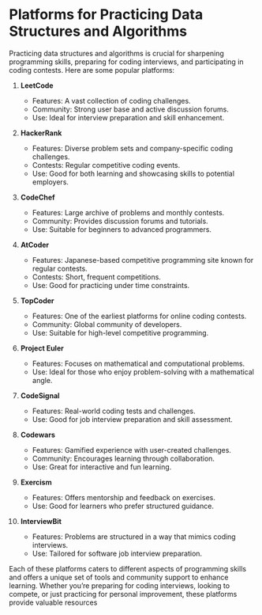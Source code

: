 # Platforms for Practicing Data Structures and Algorithms

Practicing data structures and algorithms is crucial for sharpening programming skills, preparing for coding interviews, and participating in coding contests. Here are some popular platforms:

1. **LeetCode**
   - Features: A vast collection of coding challenges.
   - Community: Strong user base and active discussion forums.
   - Use: Ideal for interview preparation and skill enhancement.

2. **HackerRank**
   - Features: Diverse problem sets and company-specific coding challenges.
   - Contests: Regular competitive coding events.
   - Use: Good for both learning and showcasing skills to potential employers.

3. **CodeChef**
   - Features: Large archive of problems and monthly contests.
   - Community: Provides discussion forums and tutorials.
   - Use: Suitable for beginners to advanced programmers.

4. **AtCoder**
   - Features: Japanese-based competitive programming site known for regular contests.
   - Contests: Short, frequent competitions.
   - Use: Good for practicing under time constraints.

5. **TopCoder**
   - Features: One of the earliest platforms for online coding contests.
   - Community: Global community of developers.
   - Use: Suitable for high-level competitive programming.

6. **Project Euler**
   - Features: Focuses on mathematical and computational problems.
   - Use: Ideal for those who enjoy problem-solving with a mathematical angle.

7. **CodeSignal**
   - Features: Real-world coding tests and challenges.
   - Use: Good for job interview preparation and skill assessment.

8. **Codewars**
   - Features: Gamified experience with user-created challenges.
   - Community: Encourages learning through collaboration.
   - Use: Great for interactive and fun learning.

9. **Exercism**
   - Features: Offers mentorship and feedback on exercises.
   - Use: Good for learners who prefer structured guidance.

10. **InterviewBit**
    - Features: Problems are structured in a way that mimics coding interviews.
    - Use: Tailored for software job interview preparation.

Each of these platforms caters to different aspects of programming skills and offers a unique set of tools and community support to enhance learning. Whether you’re preparing for coding interviews, looking to compete, or just practicing for personal improvement, these platforms provide valuable resources
